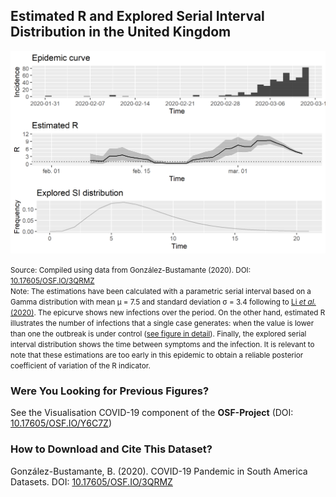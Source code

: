 ## Estimated R and Explored Serial Interval Distribution in the United Kingdom 

[![Rho](https://raw.githubusercontent.com/bgonzalezbustamante/COVID-19-South-America/master/docs/images/20200311/20200311_Rho_UK.png)](https://raw.githubusercontent.com/bgonzalezbustamante/COVID-19-South-America/master/docs/images/20200311/20200311_Rho_UK.png)

<small>Source: Compiled using data from González-Bustamante (2020). DOI: [10.17605/OSF.IO/3QRMZ](http://doi.org/10.17605/OSF.IO/3QRMZ)</small> <br />
<small>Note: The estimations have been calculated with a parametric serial interval based on a Gamma distribution with mean μ = 7.5 and standard deviation σ = 3.4 following to [Li *et al.* (2020)](https://www.nejm.org/doi/full/10.1056/NEJMoa2001316). The epicurve shows new infections over the period. On the other hand, estimated R illustrates the number of infections that a single case generates: when the value is lower than one the outbreak is under control ([see figure in detail](https://raw.githubusercontent.com/bgonzalezbustamante/COVID-19-South-America/master/docs/images/20200311/20200311_R_UK.png)). Finally, the explored serial interval distribution shows the time between symptoms and the infection. It is relevant to note that these estimations are too early in this epidemic to obtain a reliable posterior coefficient of variation of the R indicator.</small>

### Were You Looking for Previous Figures?

See the Visualisation COVID-19 component of the **OSF-Project** (DOI: [10.17605/OSF.IO/Y6C7Z](http://doi.org/10.17605/OSF.IO/Y6C7Z))

### How to Download and Cite This Dataset?

González-Bustamante, B. (2020). COVID-19 Pandemic in South America Datasets. DOI: [10.17605/OSF.IO/3QRMZ](http://doi.org/10.17605/OSF.IO/3QRMZ)
